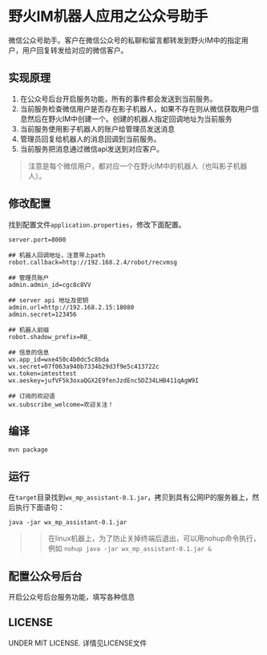 # 野火IM机器人应用之公众号助手
微信公众号助手。客户在微信公众号的私聊和留言都转发到野火IM中的指定用户，用户回复转发给对应的微信客户。

## 实现原理
1. 在公众号后台开启服务功能，所有的事件都会发送到当前服务。
2. 当前服务检查微信用户是否存在影子机器人，如果不存在则从微信获取用户信息然后在野火IM中创建一个。创建的机器人指定回调地址为当前服务
3. 当前服务使用影子机器人的账户给管理员发送消息
4. 管理员回复给机器人的消息回调到当前服务。
5. 当前服务把消息通过微信api发送到对应客户。
> 注意是每个微信用户，都对应一个在野火IM中的机器人（也叫影子机器人）。

## 修改配置
找到配置文件```application.properties```，修改下面配置。
```
server.port=8000

## 机器人回调地址，注意带上path
robot.callback=http://192.168.2.4/robot/recvmsg

## 管理员账户
admin.admin_id=cgc8c8VV

## server api 地址及密钥
admin.url=http://192.168.2.15:18080
admin.secret=123456

## 机器人前缀
robot.shadow_prefix=RB_

## 信息的信息
wx.app_id=wxe450c4b0dc5c8bda
wx.secret=07f063a940b7334b29d3f9e5c413722c
wx.token=imtesttest
wx.aeskey=jufVF5k3oxaQGX2E9fenJzdEnc5DZ34LHB411qAgW9I

## 订阅的欢迎语
wx.subscribe_welcome=欢迎关注！
```

## 编译
```
mvn package
```

## 运行
在```target```目录找到```wx_mp_assistant-0.1.jar```，拷贝到具有公网IP的服务器上，然后执行下面语句：
```
java -jar wx_mp_assistant-0.1.jar
```
>> 在linux机器上，为了防止关掉终端后退出，可以用nohup命令执行，例如 ```nohup java -jar wx_mp_assistant-0.1.jar &```

## 配置公众号后台
开启公众号后台服务功能，填写各种信息

## LICENSE
UNDER MIT LICENSE. 详情见LICENSE文件
